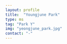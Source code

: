```yaml
---
layout: profile
title:  "Youngjune Park"
type: ms
tag: "Park Y"
img: "yeongjune_park.jpg"
contact: "-"
---
```

